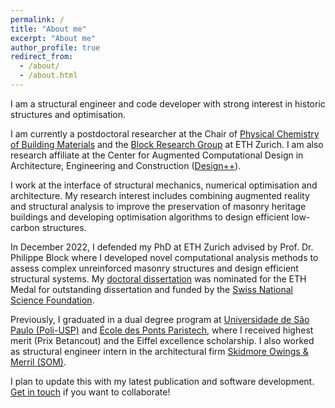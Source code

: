 ```yaml
---
permalink: /
title: "About me"
excerpt: "About me"
author_profile: true
redirect_from: 
  - /about/
  - /about.html
---
```


I am a structural engineer and code developer with strong interest in historic structures and optimisation. 

I am currently a postdoctoral researcher at the Chair of [Physical Chemistry of Building Materials](https://ifb.ethz.ch/pcbm) and the [Block Research Group](https://www.block.arch.ethz.ch/) at ETH Zurich. I am also research affiliate at the Center for Augmented Computational Design in Architecture, Engineering and Construction ([Design++](https://designplusplus.ethz.ch)). 

I work at the interface of structural mechanics, numerical optimisation and architecture. My research interest includes combining augmented reality and structural analysis to improve the preservation of masonry heritage buildings and developing optimisation algorithms to design efficient low-carbon structures.

In December 2022, I defended my PhD at ETH Zurich advised by Prof. Dr. Philippe Block where I developed novel computational analysis methods to assess complex unreinforced masonry structures and design efficient structural systems. My [doctoral dissertation](https://doi.org/10.3929/ethz-b-000611351) was nominated for the ETH Medal for outstanding dissertation and funded by the [Swiss National Science Foundation](http://www.snf.ch/en/Pages/default.aspx).

Previously, I graduated in a dual degree program at [Universidade de São Paulo (Poli-USP)](https://www.poli.usp.br) and [École des Ponts Paristech](https://www.ecoledesponts.fr), where I received highest merit (Prix Betancout) and the Eiffel excellence scholarship. I also worked as structural engineer intern in the architectural firm [Skidmore Owings & Merril (SOM)](https://www.som.com/).

I plan to update this with my latest publication and software development. [Get in touch](malito:mricardo@ethz.ch) if you want to collaborate!

